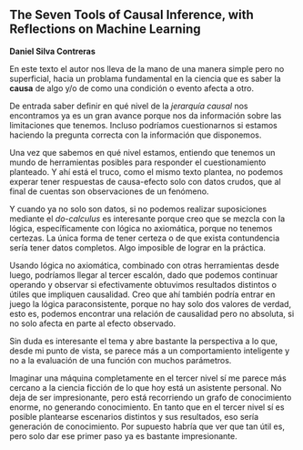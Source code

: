## The Seven Tools of Causal Inference, with Reflections on Machine Learning
**Daniel Silva Contreras**

En este texto el autor nos lleva de la mano de una manera simple pero no superficial, hacia un problama fundamental en la ciencia que es saber la **causa** de algo y/o de como una condición o evento afecta a otro.

De entrada saber definir en qué nivel de la _jerarquía causal_ nos encontramos ya es un gran avance porque nos da información sobre las limitaciones que tenemos. Incluso podríamos cuestionarnos si estamos haciendo la pregunta correcta con la información que disponemos.

Una vez que sabemos en qué nivel estamos, entiendo que tenemos un mundo de herramientas posibles para responder el cuestionamiento planteado. Y ahí está el truco, como el mismo texto plantea, no podemos experar tener respuestas de causa-efecto solo con datos crudos, que al final de cuentas son observaciones de un fenómeno.

Y cuando ya no solo son datos, si no podemos realizar suposiciones mediante el _do-calculus_ es interesante porque creo que se mezcla con la lógica, específicamente con lógica no axiomática, porque no tenemos certezas. La única forma de tener certeza o de que exista contundencia sería tener datos completos. Algo imposible de lograr en la práctica.

Usando lógica no axiomática, combinado con otras herramientas desde luego, podríamos llegar al tercer escalón, dado que podemos continuar operando y observar si efectivamente obtuvimos resultados distintos o útiles que impliquen causalidad. Creo que ahí también podría entrar en juego la lógica paraconsistente, porque no hay solo dos valores de verdad, esto es, podemos encontrar una relación de causalidad pero no absoluta, si no solo afecta en parte al efecto observado.

Sin duda es interesante el tema y abre bastante la perspectiva a lo que, desde mi punto de vista, se parece más a un comportamiento inteligente y no a la evaluación de una función con muchos parámetros.

Imaginar una máquina completamente en el tercer nivel sí me parece más cercano a la ciencia ficción de lo que hoy está un asistente personal. No deja de ser impresionante, pero está recorriendo un grafo de conocimiento enorme, no generando conocimiento. En tanto que en el tercer nivel sí es posible plantearse escenarios distintos y sus resultados, eso sería generación de conocimiento. Por supuesto habría que ver que tan útil es, pero solo dar ese primer paso ya es bastante impresionante.
